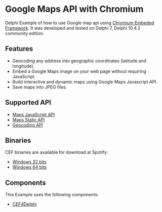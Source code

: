 # Google Maps API with Chromium

Delphi Example of how to use Google map api using [Chromium Embeded Framework](https://bitbucket.org/chromiumembedded/cef/src/master/).
It was developed and tested on Delphi 7, Delphi 10.4.2 community edition.

## Features

- Geocoding any address into geographic coordinates (latitude and longitude).
- Embed a Google Maps image on your web page without requiring JavaScript.
- Build interactive and dynamic maps using Google Maps Javascript API.
- Save maps into JPEG files.

## Supported API

- [Maps JavaScript API](https://developers.google.com/maps/documentation/javascript)
- [Maps Static API](https://developers.google.com/maps/documentation/maps-static)
- [Geocoding API](https://developers.google.com/maps/documentation/geocoding)

## Binaries
CEF binaries are available for download at Spotify:
- [Windows 32 bits](https://cef-builds.spotifycdn.com/index.html#windows32)
- [Windows 64 bits](https://cef-builds.spotifycdn.com/index.html#windows64)


## Components
This Example uses the following components:

- [CEF4Delphi](https://github.com/salvadordf/CEF4Delphi)
